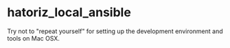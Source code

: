 # hatoriz_local_ansible
Try not to "repeat yourself" for setting up the development environment and tools on Mac OSX.
